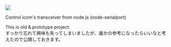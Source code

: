 [![](https://img.youtube.com/vi/BNVg1GSSPWA/0.jpg)](https://www.youtube.com/watch?v=BNVg1GSSPWA)

Control icom's transceiver from node.js (node-serialport)

This is old & prototype project.  
すっかり忘れて興味も失ってしまいましたが、誰かの参考になったらいいなと考えたので公開しておきます。  

